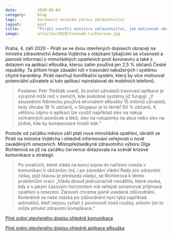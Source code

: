 ```yaml
---
date:         2020-09-04
category:     blog
tags:         koronavir erouska zdravi zdravotnictví
layout:       post
title:        "Piráti navrhli ministru zdravotnictví, jak motivovat občany k využívání aplikace eRouška a žádají lepší informování veřejnosti"
image:        articles/2020/tresnak-richterova.jpg
--- 
```

Praha, 4. září 2020 – Piráti se ve dvou otevřených dopisech obracejí na ministra zdravotnictví Adama Vojtěcha s otázkami týkajícími se včasnosti a jasnosti informací o mimořádných opatřeních proti koronaviru a také s dotazem na aplikaci eRouška, kterou zatím používá jen 2,5 % občanů České republiky. Ta přitom hraje zásadní roli v trasování nakažených i systému chytré karantény. Piráti navrhují bonifikační systém, který by více motivoval potenciální uživatele si tuto aplikaci nainstalovat do mobilních telefonů.


> Poslanec Petr Třešňák uvedl, že počet uživatelů trasovací aplikace je výrazně nižší než v zemích, kde podobné systémy již fungují: „V sousedním Německu používá ekvivalent eRoušky 15 milionů uživatelů, tedy zhruba 18 % občanů, v Singapur je to téměř 50 % občanů. K většímu zájmu o aplikaci lze využít například slev na nákup ochranných pomůcek a léků, slev na vstupenky na akce nebo slev na jízdné, kde by kompenzace hradil stát.“


Protože od začátku měsíce září platí nová mimořádná opatření, obrátili se Piráti na ministra Vojtěcha i ohledně informování veřejnosti o nově zaváděných omezeních. Místopředsedkyně zdravotního výboru Olga Richterová se již na začátku července dotazovala na scénář krizové komunikace a strategii. 

 > Po zmatcích, které vláda na konci srpna do nařízení vnesla v komunikaci k občanům (mj. i po zasedání vládní Rady pro zdravotní rizika, jejíž hlavou je předseda vlády), se Richterová k těmto problémům vrací: „Vláda dosud jednoznačně nesdělila, která osoba, kdy a s jakým časovým horizontem má veřejně oznamovat přijímaná opatření a omezení. Zároveň chceme jasně uvedená zdůvodnění. Konkrétně se naše otázka po zdůvodnění nyní týká například astmatiků, kteří nejsou vyňati z povinnosti nosit roušky, ačkoliv jim to může přinést zdravotní komplikace.“

 

[Plné znění otevřeného dopisu ohledně komunikace](https://pirati.cz/assets/pdf/otevřený_dopis_MZd_komunikace.pdf)


[Plné znění otevřeného dopisu ohledně aplikace eRouška](https://pirati.cz/assets/pdf/otevreny_dopis_MZd_eRouska2.0.pdf)
